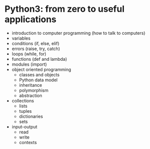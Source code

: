 # Python3: from zero to useful applications

- introduction to computer programming (how to talk to computers) 
- variables 
- conditions (if, else, elif) 
- errors (raise, try, catch)
- loops (while, for) 
- functions (def and lambda)
- modules (import)
- object oriented programming 
  - classes and objects
  - Python data model
  - inheritance 
  - polymorphism 
  - abstraction 
- collections
  - lists 
  - tuples 
  - dictionaries 
  - sets 
- input-output 
  - read
  - write
  - contexts
